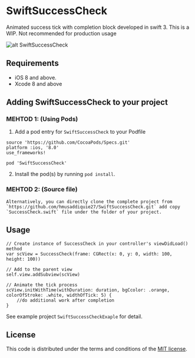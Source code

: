 # SwiftSuccessCheck
Animated success tick with completion block developed in swift 3.
This is a WIP. Not recommended for production usage

![alt SwiftSuccessCheck](https://s3.amazonaws.com/cocoacontrols_production/uploads/control_image/image/12426/SwiftSuccessCheckExaple.png)

## Requirements

- iOS 8 and above.
- Xcode 8 and above

## Adding SwiftSuccessCheck to your project

### MEHTOD 1: (Using Pods)
1. Add a pod entry for `SwiftSuccessCheck` to your Podfile

```
source 'https://github.com/CocoaPods/Specs.git'
platform :ios, '8.0'
use_frameworks!

pod 'SwiftSuccessCheck'
```

2. Install the pod(s) by running `pod install`.

### MEHTOD 2: (Source file)

```
Alternatively, you can directly clone the complete project from `https://github.com/hmusaddiquie27/SwiftSuccessCheck.git` add copy `SuccessCheck.swift` file under the folder of your project. 
```

## Usage

```
// Create instance of SuccessCheck in your controller's viewDidLoad() method
var scView = SuccessCheck(frame: CGRect(x: 0, y: 0, width: 100, height: 100))

// Add to the parent view
self.view.addSubview(scView)

// Animate the tick process
scView.initWithTime(withDuration: duration, bgCcolor: .orange, colorOfStroke: .white, widthOfTick: 5) { 
	//do additional work after completion
}
```

See example project `SwiftSuccessCheckExaple` for detail.

## License
This code is distributed under the terms and conditions of the [MIT license](LICENSE).